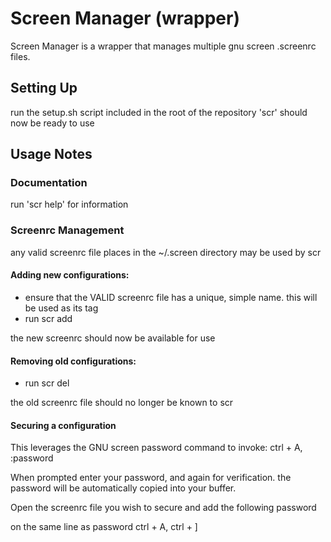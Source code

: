 # Screen Manager (wrapper)

Screen Manager is a wrapper that manages multiple gnu screen .screenrc files.

## Setting Up
run the setup.sh script included in the root of the repository
'scr' should now be ready to use

## Usage Notes

### Documentation

run 'scr help' for information

### Screenrc Management

any valid screenrc file places in the ~/.screen directory may be used by scr

#### Adding new configurations:
- ensure that the VALID screenrc file has a unique, simple name. this will be used as its tag
- run scr add <newfile>

the new screenrc should now be available for use

#### Removing old configurations:
- run scr del <oldfile>

the old screenrc file should no longer be known to scr

#### Securing a configuration
This leverages the GNU screen password command
to invoke: ctrl + A, :password

When prompted enter your password, and again for verification.
the password will be automatically copied into your buffer.

Open the screenrc file you wish to secure and add the following
password 

on the same line as password ctrl + A, ctrl + ]
